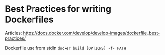 # Best Practices for writing Dockerfiles

Articles: https://docs.docker.com/develop/develop-images/dockerfile_best-practices/

Dockerfile use from stdin
`docker build [OPTIONS] -f- PATH`
